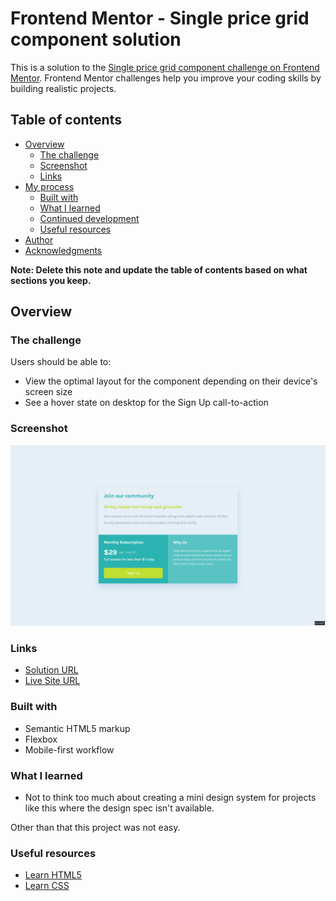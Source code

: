 # Frontend Mentor - Single price grid component solution

This is a solution to the [Single price grid component challenge on Frontend Mentor](https://www.frontendmentor.io/challenges/single-price-grid-component-5ce41129d0ff452fec5abbbc). Frontend Mentor challenges help you improve your coding skills by building realistic projects.

## Table of contents

- [Overview](#overview)
  - [The challenge](#the-challenge)
  - [Screenshot](#screenshot)
  - [Links](#links)
- [My process](#my-process)
  - [Built with](#built-with)
  - [What I learned](#what-i-learned)
  - [Continued development](#continued-development)
  - [Useful resources](#useful-resources)
- [Author](#author)
- [Acknowledgments](#acknowledgments)

**Note: Delete this note and update the table of contents based on what sections you keep.**

## Overview

### The challenge

Users should be able to:

- View the optimal layout for the component depending on their device's screen size
- See a hover state on desktop for the Sign Up call-to-action

### Screenshot

![](./screenshot.jpg)

### Links

- [Solution URL](https://www.frontendmentor.io/solutions/single-price-grid-component-using-html-and-css-wwkCe3nwBM)
- [Live Site URL](https://mohantee.github.io/single-price-grid-component/)

### Built with

- Semantic HTML5 markup
- Flexbox
- Mobile-first workflow

### What I learned

- Not to think too much about creating a mini design system for projects like this where the design spec isn't available.

Other than that this project was not easy.

### Useful resources

- [Learn HTML5](https://web.dev/learn/html/)
- [Learn CSS](https://web.dev/learn/css/)
